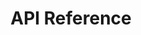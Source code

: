 ---
title: API Reference

language_tabs: # must be one of https://git.io/vQNgJ
  - http

toc_footers:
  - <a href='https://www.shoppewith.me/oauth/applications/'>Sign Up for a Developer Key</a>

includes:
  - introduction
  - authentication
  - items
  - orders
  - checkout
  - errors

search: true
---